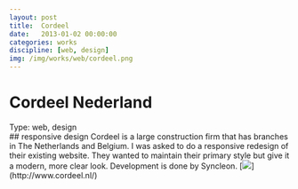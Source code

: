 ```yaml
---
layout: post
title:  Cordeel
date:   2013-01-02 00:00:00
categories: works
discipline: [web, design]
img: /img/works/web/cordeel.png
---
```

# Cordeel Nederland
<div><label>Type:</label> <span>web, design</span></div>
## responsive design
Cordeel is a large construction firm that has branches in The Netherlands and Belgium.
I was asked to do a responsive redesign of their existing website. They wanted to maintain their primary style but give it a modern, more clear look. Development is done by Syncleon.
[<img src="{{ site.url }}/img/works/web/cordeel.png">](http://www.cordeel.nl/)